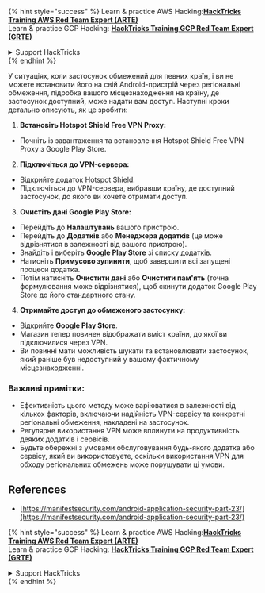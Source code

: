 {% hint style="success" %}
Learn & practice AWS Hacking:<img src="/.gitbook/assets/arte.png" alt="" data-size="line">[**HackTricks Training AWS Red Team Expert (ARTE)**](https://training.hacktricks.xyz/courses/arte)<img src="/.gitbook/assets/arte.png" alt="" data-size="line">\
Learn & practice GCP Hacking: <img src="/.gitbook/assets/grte.png" alt="" data-size="line">[**HackTricks Training GCP Red Team Expert (GRTE)**<img src="/.gitbook/assets/grte.png" alt="" data-size="line">](https://training.hacktricks.xyz/courses/grte)

<details>

<summary>Support HackTricks</summary>

* Check the [**subscription plans**](https://github.com/sponsors/carlospolop)!
* **Join the** 💬 [**Discord group**](https://discord.gg/hRep4RUj7f) or the [**telegram group**](https://t.me/peass) or **follow** us on **Twitter** 🐦 [**@hacktricks\_live**](https://twitter.com/hacktricks\_live)**.**
* **Share hacking tricks by submitting PRs to the** [**HackTricks**](https://github.com/carlospolop/hacktricks) and [**HackTricks Cloud**](https://github.com/carlospolop/hacktricks-cloud) github repos.

</details>
{% endhint %}

У ситуаціях, коли застосунок обмежений для певних країн, і ви не можете встановити його на свій Android-пристрій через регіональні обмеження, підробка вашого місцезнаходження на країну, де застосунок доступний, може надати вам доступ. Наступні кроки детально описують, як це зробити:

1. **Встановіть Hotspot Shield Free VPN Proxy:**
- Почніть із завантаження та встановлення Hotspot Shield Free VPN Proxy з Google Play Store.

2. **Підключіться до VPN-сервера:**
- Відкрийте додаток Hotspot Shield.
- Підключіться до VPN-сервера, вибравши країну, де доступний застосунок, до якого ви хочете отримати доступ.

3. **Очистіть дані Google Play Store:**
- Перейдіть до **Налаштувань** вашого пристрою.
- Перейдіть до **Додатків** або **Менеджера додатків** (це може відрізнятися в залежності від вашого пристрою).
- Знайдіть і виберіть **Google Play Store** зі списку додатків.
- Натисніть **Примусово зупинити**, щоб завершити всі запущені процеси додатка.
- Потім натисніть **Очистити дані** або **Очистити пам'ять** (точна формулювання може відрізнятися), щоб скинути додаток Google Play Store до його стандартного стану.

4. **Отримайте доступ до обмеженого застосунку:**
- Відкрийте **Google Play Store**.
- Магазин тепер повинен відображати вміст країни, до якої ви підключилися через VPN.
- Ви повинні мати можливість шукати та встановлювати застосунок, який раніше був недоступний у вашому фактичному місцезнаходженні.

### Важливі примітки:
- Ефективність цього методу може варіюватися в залежності від кількох факторів, включаючи надійність VPN-сервісу та конкретні регіональні обмеження, накладені на застосунок.
- Регулярне використання VPN може вплинути на продуктивність деяких додатків і сервісів.
- Будьте обережні з умовами обслуговування будь-якого додатка або сервісу, який ви використовуєте, оскільки використання VPN для обходу регіональних обмежень може порушувати ці умови.

## References
* [https://manifestsecurity.com/android-application-security-part-23/](https://manifestsecurity.com/android-application-security-part-23/)


{% hint style="success" %}
Learn & practice AWS Hacking:<img src="/.gitbook/assets/arte.png" alt="" data-size="line">[**HackTricks Training AWS Red Team Expert (ARTE)**](https://training.hacktricks.xyz/courses/arte)<img src="/.gitbook/assets/arte.png" alt="" data-size="line">\
Learn & practice GCP Hacking: <img src="/.gitbook/assets/grte.png" alt="" data-size="line">[**HackTricks Training GCP Red Team Expert (GRTE)**<img src="/.gitbook/assets/grte.png" alt="" data-size="line">](https://training.hacktricks.xyz/courses/grte)

<details>

<summary>Support HackTricks</summary>

* Check the [**subscription plans**](https://github.com/sponsors/carlospolop)!
* **Join the** 💬 [**Discord group**](https://discord.gg/hRep4RUj7f) or the [**telegram group**](https://t.me/peass) or **follow** us on **Twitter** 🐦 [**@hacktricks\_live**](https://twitter.com/hacktricks\_live)**.**
* **Share hacking tricks by submitting PRs to the** [**HackTricks**](https://github.com/carlospolop/hacktricks) and [**HackTricks Cloud**](https://github.com/carlospolop/hacktricks-cloud) github repos.

</details>
{% endhint %}
